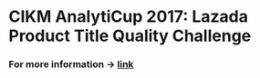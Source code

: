 # CIKM AnalytiCup 2017: Lazada Product Title Quality Challenge

### For more information → [link](https://competitions.codalab.org/competitions/16652#learn_the_details)